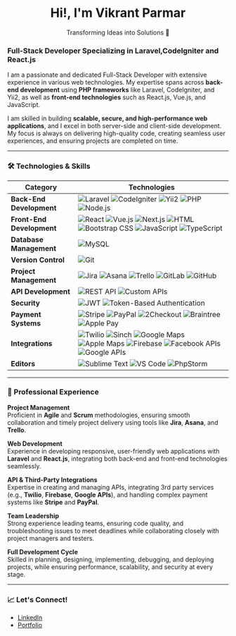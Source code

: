 
<h1 align="center"> Hi!, I'm Vikrant Parmar </br> </h1>
<p align="center">Transforming Ideas into Solutions 🚀</p>


### Full-Stack Developer Specializing in Laravel,CodeIgniter and React.js

I am a passionate and dedicated Full-Stack Developer with extensive experience in various web technologies. My expertise spans across **back-end development** using **PHP frameworks** like Laravel, CodeIgniter, and Yii2, as well as **front-end technologies** such as React.js, Vue.js, and JavaScript.

I am skilled in building **scalable, secure, and high-performance web applications**, and I excel in both server-side and client-side development. My focus is always on delivering high-quality code, creating seamless user experiences, and ensuring projects are completed on time.

---
### 🛠 Technologies & Skills

| **Category**              | **Technologies**                                                                                                                                                     |
|---------------------------|----------------------------------------------------------------------------------------------------------------------------------------------------------------------|
| **Back-End Development**  | ![Laravel](https://img.shields.io/badge/Laravel-%23FF2D20.svg?style=flat&logo=laravel&logoColor=white) ![CodeIgniter](https://img.shields.io/badge/CodeIgniter-%23EE4623.svg?style=flat&logo=codeIgniter&logoColor=white) ![Yii2](https://img.shields.io/badge/Yii2-%238F3DFE.svg?style=flat&logo=yii&logoColor=white) ![PHP](https://img.shields.io/badge/PHP-%23777BB4.svg?style=flat&logo=php&logoColor=white) ![Node.js](https://img.shields.io/badge/Node.js-339933?style=flat&logo=nodedotjs&logoColor=white) |
| **Front-End Development** | ![React](https://img.shields.io/badge/React-20232A?style=flat&logo=react&logoColor=61DAFB) ![Vue.js](https://img.shields.io/badge/Vue.js-%234FC08D.svg?style=flat&logo=vue.js&logoColor=white) ![Next.js](https://img.shields.io/badge/Next.js-black?style=flat&logo=next.js&logoColor=white) ![HTML](https://img.shields.io/badge/HTML5-%23E34F26.svg?style=flat&logo=html5&logoColor=white) ![Bootstrap CSS](https://img.shields.io/badge/Bootstrap-%237952B3.svg?style=flat&logo=bootstrap&logoColor=white) ![JavaScript](https://img.shields.io/badge/JavaScript-%23F7DF1E.svg?style=flat&logo=javascript&logoColor=black) ![TypeScript](https://img.shields.io/badge/TypeScript-%233178C6.svg?style=flat&logo=typescript&logoColor=white)     |
| **Database Management**   | ![MySQL](https://img.shields.io/badge/MySQL-%234479A1.svg?style=flat&logo=mysql&logoColor=white)                                                                 |
| **Version Control**       | ![Git](https://img.shields.io/badge/GIT-%23F05032.svg?style=flat&logo=git&logoColor=white)                                                                        |
| **Project Management**    | ![Jira](https://img.shields.io/badge/Jira-%230052CC.svg?style=flat&logo=jira&logoColor=white) ![Asana](https://img.shields.io/badge/Asana-%23F06A6A.svg?style=flat&logo=asana&logoColor=white) ![Trello](https://img.shields.io/badge/Trello-%23026AA7.svg?style=flat&logo=trello&logoColor=white) ![GitLab](https://img.shields.io/badge/GitLab-%23FC6D26.svg?style=flat&logo=gitlab&logoColor=white) ![GitHub](https://img.shields.io/badge/GitHub-%23181717.svg?style=flat&logo=github&logoColor=white)       |
| **API Development**       | ![REST API](https://img.shields.io/badge/REST-API-%2320232A.svg?style=flat&logo=postman&logoColor=white) ![Custom APIs](https://img.shields.io/badge/Custom_APIs-%2345A29E.svg?style=flat)                              |
| **Security**              | ![JWT](https://img.shields.io/badge/JWT-%23EF2E25.svg?style=flat&logo=json-web-tokens&logoColor=white) ![Token-Based Authentication](https://img.shields.io/badge/Token--Based_Auth-%23171817.svg?style=flat)    |
| **Payment Systems**       | ![Stripe](https://img.shields.io/badge/Stripe-%23646EDE.svg?style=flat&logo=stripe&logoColor=white) ![PayPal](https://img.shields.io/badge/PayPal-%2300457C.svg?style=flat&logo=paypal&logoColor=white) ![2Checkout](https://img.shields.io/badge/2Checkout-%23A2A5A1.svg?style=flat) ![Braintree](https://img.shields.io/badge/Braintree-%23452244.svg?style=flat&logo=braintree&logoColor=white) ![Apple Pay](https://img.shields.io/badge/ApplePay-%23000000.svg?style=flat&logo=apple-pay&logoColor=white) |
| **Integrations**          | ![Twilio](https://img.shields.io/badge/Twilio-%23F22F46.svg?style=flat&logo=twilio&logoColor=white) ![Sinch](https://img.shields.io/badge/Sinch-%23FFCC33.svg?style=flat) ![Google Maps](https://img.shields.io/badge/Google_Maps-%234285F4.svg?style=flat&logo=google-maps&logoColor=white) ![Apple Maps](https://img.shields.io/badge/Apple_Maps-%23000000.svg?style=flat&logo=apple&logoColor=white) ![Firebase](https://img.shields.io/badge/Firebase-%23FFCA28.svg?style=flat&logo=firebase&logoColor=white) ![Facebook APIs](https://img.shields.io/badge/Facebook_APIs-%231877F2.svg?style=flat&logo=facebook&logoColor=white) ![Google APIs](https://img.shields.io/badge/Google_APIs-%234285F4.svg?style=flat&logo=google&logoColor=white) |
| **Editors**                | ![Sublime Text](https://img.shields.io/badge/Sublime_Text-%23575757.svg?style=flat&logo=sublime-text&logoColor=important) ![VS Code](https://img.shields.io/badge/VS_Code-%23007ACC.svg?style=flat&logo=visual-studio-code&logoColor=white) ![PhpStorm](https://img.shields.io/badge/PhpStorm-%238038BF.svg?style=flat&logo=phpstorm&logoColor=white)   |

---

### 🚀 Professional Experience

**Project Management**  
Proficient in **Agile** and **Scrum** methodologies, ensuring smooth collaboration and timely project delivery using tools like **Jira**, **Asana**, and **Trello**.

**Web Development**  
Experience in developing responsive, user-friendly web applications with **Laravel** and **React.js**, integrating both back-end and front-end technologies seamlessly.

**API & Third-Party Integrations**  
Expertise in creating and managing APIs, integrating 3rd party services (e.g., **Twilio**, **Firebase**, **Google APIs**), and handling complex payment systems like **Stripe** and **PayPal**.

**Team Leadership**  
Strong experience leading teams, ensuring code quality, and troubleshooting issues to meet deadlines while collaborating closely with project managers and testers.

**Full Development Cycle**  
Skilled in planning, designing, implementing, debugging, and deploying projects, while ensuring performance, scalability, and security at every stage.

---

### 📈 Let's Connect!
- [LinkedIn](https://www.linkedin.com/in/your-link)
- [Portfolio](https://yourportfolio.com)



